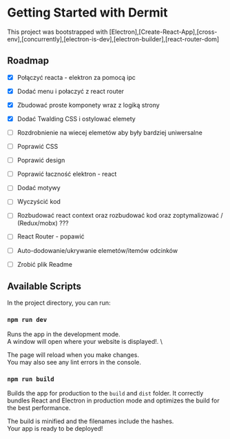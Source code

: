 # Getting Started with Dermit

This project was bootstrapped with [Electron],[Create-React-App],[cross-env],[concurrently],[electron-is-dev],[electron-builder],[react-router-dom]


## Roadmap
- [x]  Połączyć reacta - elektron za pomocą ipc
- [x]  Dodać menu i połaczyć z react router
- [x]  Zbudować proste komponety wraz z logiką strony  
- [x]  Dodać Twalding CSS i ostylować elemety 
- [ ]  Rozdrobnienie na wiecej elemetów aby były bardziej uniwersalne  
- [ ]  Poprawić CSS
- [ ]  Poprawić design
- [ ]  Poprawić łaczność elektron - react
- [ ]  Dodać motywy
- [ ]  Wyczyścić kod 
- [ ]  Rozbudować react context oraz rozbudować kod oraz zoptymalizować  / (Redux/mobx) ???
- [ ]  React Router - popawić 
- [ ]  Auto-dodowanie/ukrywanie elemetów/itemów odcinków
- [ ]  Zrobić plik Readme


## Available Scripts

In the project directory, you can run:

### `npm run dev`

Runs the app in the development mode.\
A window will open where your website is displayed!. \

The page will reload when you make changes.\
You may also see any lint errors in the console.

### `npm run build`

Builds the app for production to the `build` and `dist` folder.
It correctly bundles React and Electron in production mode and optimizes the build for the best performance.

The build is minified and the filenames include the hashes.\
Your app is ready to be deployed!


